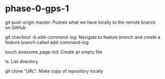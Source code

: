 # phase-0-gps-1

git push origin master: Pushes what we have locally to the remote branch on GitHub

git checkout -b add-command-log: Navigate to feature branch and create a feature branch called add-command-log

touch awesome_page.md: Create an empty file

ls: List directory

git clone "URL": Make copy of repository locally